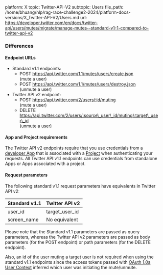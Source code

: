 platform: X
topic: Twitter-API-V2
subtopic: Users
file_path: /home/bhuang/nlp/rag-race-challenge2-2024/platform-docs-versions/X_Twitter-API-V2/Users.md
url: https://developer.twitter.com/en/docs/twitter-api/users/mutes/migrate/manage-mutes--standard-v1-1-compared-to-twitter-api-v2


### Differences

#### Endpoint URLs

* Standard v1.1 endpoints:
    * POST https://api.twitter.com/1.1/mutes/users/create.json  
        (mute a user)
    * POST https://api.twitter.com/1.1/mutes/users/destroy.json  
        (unmute a user)
* Twitter API v2 endpoint:
    * POST https://api.twitter.com/2/users/:id/muting  
        (mute a user)
    * DELETE https://api.twitter.com/2/users/:source\_user\_id/muting/:target\_user\_id  
        (unmute a user) 

#### App and Project requirements

The Twitter API v2 endpoints require that you use credentials from a [developer App](https://developer.twitter.com/en/docs/apps) that is associated with a [Project](https://developer.twitter.com/en/docs/projects) when authenticating your requests. All Twitter API v1.1 endpoints can use credentials from standalone Apps or Apps associated with a project.  
  

#### Request parameters

The following standard v1.1 request parameters have equivalents in Twitter API v2:

| Standard v1.1 | Twitter API v2 |
| --- | --- |
| user\_id | target\_user\_id |
| screen\_name | No equivalent |

Please note that the Standard v1.1 parameters are passed as query parameters, whereas the Twitter API v2 parameters are passed as body parameters (for the POST endpoint) or path parameters (for the DELETE endpoint).

Also, an id of the user muting a target user is not required when using the standard v1.1 endpoints since the access tokens passed with [OAuth 1.0a User Context](https://developer.twitter.com/en/docs/authentication/oauth-1-0a) inferred which user was initiating the mute/unmute.